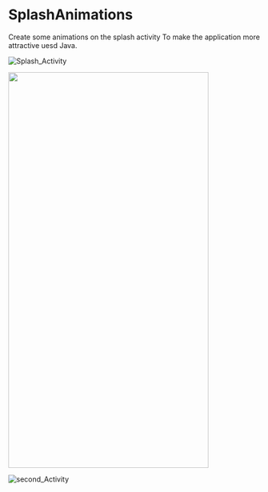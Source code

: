 # SplashAnimations
Create some animations on the splash activity To make the application more attractive uesd Java.


![Splash_Activity](https://user-images.githubusercontent.com/79535029/128209294-8fb42f33-8c71-4a25-9944-02b1f5a5176a.png)

<img src="https://user-images.githubusercontent.com/79535029/128209294-8fb42f33-8c71-4a25-9944-02b1f5a5176a.png" width="400" height="790">


![second_Activity](https://user-images.githubusercontent.com/79535029/128209286-2bd5c6af-7524-4da1-904e-5b1da885ea93.png )


